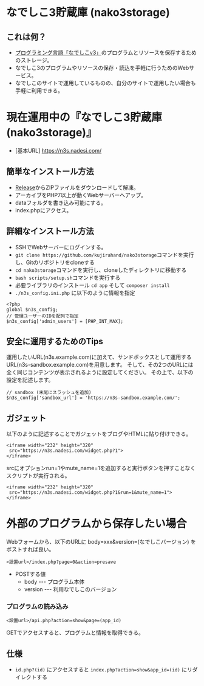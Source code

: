 # なでしこ3貯蔵庫 (nako3storage)

## これは何？

 - [プログラミング言語「なでしこv3」](https://nadesi.com)のプログラムとリソースを保存するためのストレージ。
 - なでしこ3のプログラムやリソースの保存・読込を手軽に行うためのWebサービス。
 - なでしこのサイトで運用しているものの、自分のサイトで運用したい場合も手軽に利用できる。

# 現在運用中の『なでしこ3貯蔵庫(nako3storage)』

 - [基本URL] https://n3s.nadesi.com/

## 簡単なインストール方法

 - [Release](https://github.com/kujirahand/nako3storage/releases)からZIPファイルをダウンロードして解凍。
 - アーカイブをPHP7以上が動くWebサーバーへアップ。
 - dataフォルダを書き込み可能にする。
 - index.phpにアクセス。

## 詳細なインストール方法

 - SSHでWebサーバーにログインする。
 - `git clone https://github.com/kujirahand/nako3storage`コマンドを実行し、Gitのリポジトリをcloneする
 - `cd nako3storage`コマンドを実行し、cloneしたディレクトリに移動する
 - `bash scripts/setup.sh`コマンドを実行する
 - 必要ライブラリのインストール `cd app` そして `composer install`
 - `./n3s_config.ini.php` に以下のように情報を指定

```
<?php
global $n3s_config;
// 管理ユーザーのIDを配列で指定
$n3s_config['admin_users'] = [PHP_INT_MAX];
```

## 安全に運用するためのTips

運用したいURL(n3s.example.com)に加えて、サンドボックスとして運用するURL(n3s-sandbox.example.com)を用意します。
そして、その2つのURLには全く同じコンテンツが表示されるように設定してください。
その上で、以下の設定を記述します。

```
// sandbox (末尾にスラッシュを追加)
$n3s_config['sandbox_url'] = 'https://n3s-sandbox.example.com/';
```


## ガジェット

以下のように記述することでガジェットをブログやHTMLに貼り付けできる。

 ```
 <iframe width="232" height="320"
  src="https://n3s.nadesi.com/widget.php?1">
</iframe>
 ```

srcにオプションrun=1やmute_name=1を追加すると実行ボタンを押すことなくスクリプトが実行される。

 ```
 <iframe width="232" height="320"
  src="https://n3s.nadesi.com/widget.php?1&run=1&mute_name=1">
</iframe>
 ```


# 外部のプログラムから保存したい場合

Webフォームから、以下のURLに body=xxx&version=(なでしこバージョン) をポストすれば良い。

```
<設置url>/index.php?page=0&action=presave
```
 - POSTする値
   - body --- プログラム本体
   - version --- 利用なでしこのバージョン


### プログラムの読み込み

```
<設置url>/api.php?action=show&page=(app_id)
```

GETでアクセスすると、プログラムと情報を取得できる。

## 仕様

- `id.php?(id)` にアクセスすると `index.php?action=show&app_id=(id)` にリダイレクトする



